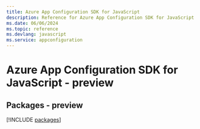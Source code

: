 ```yaml
---
title: Azure App Configuration SDK for JavaScript
description: Reference for Azure App Configuration SDK for JavaScript
ms.date: 06/06/2024
ms.topic: reference
ms.devlang: javascript
ms.service: appconfiguration
---
```

# Azure App Configuration SDK for JavaScript - preview
## Packages - preview
[!INCLUDE [packages](app-configuration-index.md)]